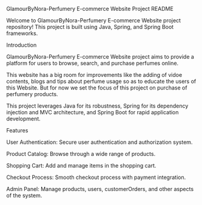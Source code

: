GlamourByNora-Perfumery E-commerce Website Project README

Welcome to GlamourByNora-Perfumery E-commerce Website project repository! 
This project is built using Java, Spring, and Spring Boot frameworks.

Introduction

GlamourByNora-Perfumery E-commerce Website project aims to provide a platform for users to browse, search, and purchase perfumes online.

This website has a big room for improvements like the adding of vidoe contents, blogs and tips about perfume usage so as to educate the users of this Website. But for now
we set the focus of this project on purchase of perfumery products.

This project leverages Java for its robustness, Spring for its dependency injection and MVC architecture, and Spring Boot for rapid application development.

Features

User Authentication: Secure user authentication and authorization system.

Product Catalog: Browse through a wide range of products.

Shopping Cart: Add and manage items in the shopping cart.

Checkout Process: Smooth checkout process with payment integration.

Admin Panel: Manage products, users, customerOrders, and other aspects of the system.
